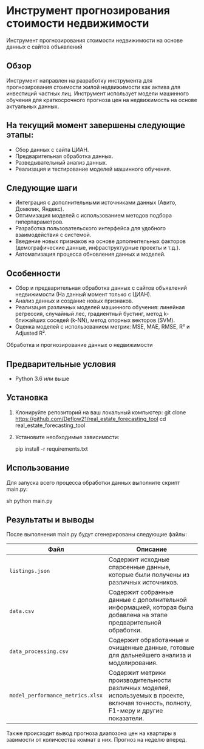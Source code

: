 # Инструмент прогнозирования стоимости недвижимости
Инструмент прогнозирования стоимости недвижимости на основе данных с сайтов объявлений

## Обзор
Инструмент направлен на разработку инструмента для прогнозирования стоимости жилой недвижимости как актива для инвестиций частных лиц. Инструмент использует модели машинного обучения для краткосрочного прогноза цен на недвижимость на основе актуальных данных.


## На текущий момент завершены следующие этапы:

 - Сбор данных с сайта ЦИАН.
 - Предварительная обработка данных.
 - Разведывательный анализ данных.
 - Реализация и тестирование моделей машинного обучения.

## Следующие шаги
 - Интеграция с дополнительными источниками данных (Авито, Домклик, Яндекс).
 - Оптимизация моделей с использованием методов подбора гиперпараметров.
 - Разработка пользовательского интерфейса для удобного взаимодействия с системой.
 - Введение новых признаков на основе дополнительных факторов (демографические данные, инфраструктурные проекты и т.д.).
 - Автоматизация процесса обновления данных и моделей.

## Особенности
- Сбор и предварительная обработка данных с сайтов объявлений недвижимости (На данный момент только с ЦИАН).
- Анализ данных и создание новых признаков.
- Реализация различных моделей машинного обучения: линейная регрессия, случайный лес, градиентный бустинг, метод k-ближайших соседей (k-NN), метод опорных векторов (SVM).
- Оценка моделей с использованием метрик: MSE, MAE, RMSE, R² и Adjusted R².


 Обработка и прогнозирование данных о недвижимости


## Предварительные условия

- Python 3.6 или выше

## Установка

1. Клонируйте репозиторий на ваш локальный компьютер:
   git clone https://github.com/Deflow21/real_estate_forecasting_tool
   cd real_estate_forecasting_tool
    

3. Установите необходимые зависимости:
    
    pip install -r requirements.txt
    

## Использование

Для запуска всего процесса обработки данных выполните скрипт main.py:

sh python main.py

## Результаты и выводы

После выполнения main.py будут сгенерированы следующие файлы: 

| **Файл**                       | **Описание**                                                    |
|-------------------------------|-----------------------------------------------------------------|
| `listings.json`               | Содержит исходные спарсенные данные, которые были получены из различных источников. |
| `data.csv`                    | Содержит собранные данные с дополнительной информацией, которая была добавлена на этапе предварительной обработки. |
| `data_processing.csv`         | Содержит обработанные и очищенные данные, готовые для дальнейшего анализа и моделирования. |
| `model_performance_metrics.xlsx` | Содержит метрики производительности различных моделей, используемых в проекте, включая точность, полноту, F1-меру и другие показатели. |
Также происходит вывод прогноза диапозона цен на квартиры в завимости от количсества комнат в них. Прогноз на неделю вперед.
